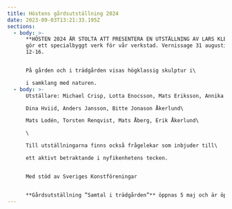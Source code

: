 ```yaml
---
title: Höstens gårdsutställning 2024
date: 2023-09-03T13:21:33.195Z
sections:
  - body: >-
      **HÖSTEN 2024 ÄR STOLTA ATT PRESENTERA EN UTSTÄLLNING AV LARS KLEEN** som
      gör ett specialbyggt verk för vår verkstad. Vernissage 31 augusti kl.
      12-16. 


      På gården och i trädgården visas högklassig skulptur i\

      i samklang med naturen.
  - body: >-
      Utställare: Michael Crisp, Lotta Enocsson, Mats Eriksson, Annika Heed\

      Dina Hviid, Anders Jansson, Bitte Jonason Åkerlund\

      Mats Lodén, Torsten Renqvist, Mats Åberg, Erik Åkerlund\

      \

      Till utställningarna finns också frågelekar som inbjuder till\

      ett aktivt betraktande i nyfikenhetens tecken.


      Med stöd av Sveriges Konstföreningar


      **Gårdsutställning ”Samtal i trädgården”** öppnas 5 maj och är öppet året ut. Vi presenterar skulptur på gårdsplanen och i trädgården.
---
```

